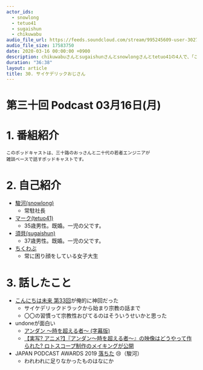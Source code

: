 ```yaml
---
actor_ids:
  - snowlong
  - tetuo41
  - sugaishun
  - chikuwabu
audio_file_url: https://feeds.soundcloud.com/stream/995245609-user-302747142-yarukinai-30-2020-03-16.mp3
audio_file_size: 17583750
date: 2020-03-16 00:00:00 +0900
description: chikuwabuさんとsugaishunさんとsnowlongさんとtetuo41の4人で、「こんにちは未来 第33回」「JAPAN PODCAST AWARDS 2019」「undone」について話しました。
duration: "36:38"
layout: article
title: 30. サイケデリックおじさん
---
```


# 第三十回 Podcast 03月16日(月)

# 1. 番組紹介
    このポッドキャストは、三十路のおっさんと二十代の若者エンジニアが
    雑談ベースで話すポッドキャストです。

# 2. 自己紹介
- [駿河(snowlong)](https://twitter.com/_snowlong)
    - 常駐社長
- [マーク(tetuo41)](https://twitter.com/tetuo41)
    - 35歳男性。既婚。一児の父です。
- [須貝(sugaishun)](https://twitter.com/sugaishun)
    - 37歳男性。既婚。一児の父です。
- [ちくわぶ](https://twitter.com/_chikuwa_bu_)
    - 常に困り顔をしている女子大生

# 3. 話したこと
- [こんにちは未来 第33回](http://podcast8.kiqtas.jp/future/archives/2020/02/2558/)が俺的に神回だった
    - サイケデリックドラックから始まり宗教の話まで
    - 〇〇の習慣って宗教性おびてるのはそういうせいかと思った
- undoneが面白い
    - [アンダン ～時を超える者～ (字幕版)](https://www.amazon.co.jp/%E3%82%A2%E3%83%B3%E3%83%80%E3%83%B3-%EF%BD%9E%E6%99%82%E3%82%92%E8%B6%85%E3%81%88%E3%82%8B%E8%80%85%EF%BD%9E-%E3%82%B7%E3%83%BC%E3%82%BA%E3%83%B3%EF%BC%91-%E5%AD%97%E5%B9%95%E7%89%88/dp/B07XHZVJ79)
    - [【実写? アニメ?】『アンダン〜時を超える者〜』の映像はどうやって作られた? ロトスコープ制作のメイキングが公開](https://virtualgorillaplus.com/anime/undone-behind-the-scene/)
- JAPAN PODCAST AWARDS 2019 [落ちた](https://www.japanpodcastawards.com/2019-nominations) 😢（駿河）
    - われわれに足りなかったものはなにか
